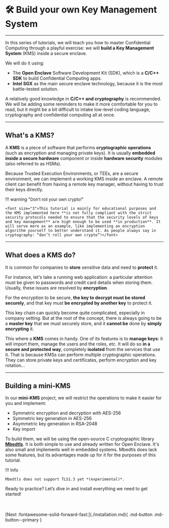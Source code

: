 # 🛠️ Build your own Key Management System
___________________________________________________

In this series of tutorials, we will teach you how to master Confidential Computing through a playful exercise: we will **build a Key Management System** (KMS) inside a secure enclave. 

We will do it using:

- The **Open Enclave** Software Development Kit (SDK), which is a **C/C++ SDK** to build Confidential Computing apps. 
- **Intel SGX** as the main secure enclave technology, because it is the most battle-tested solution.

A relatively good knowledge in **C/C++ and cryptography** is recommended. We will be adding some reminders to make it more comfortable for you to read, but it might be a bit difficult to intake low-level coding language, cryptography and confidential computing all at once. 

______________________

## What's a KMS?

A **KMS** is a piece of software that performs **cryptographic operations** (such as encryption and managing private keys). It is usually **embedded inside a secure hardware** component or inside **hardware security** modules (also referred to as HSMs). 

Because Trusted Execution Environments, or TEEs, are a secure environment, we can implement a working KMS inside an enclave. A remote client can benefit from having a remote key manager, without having to trust their keys directly.

!!! warning "<font size="2">Don’t roll your own crypto!</font>"

	<font size="3">This tutorial is mainly for educational purposes and the KMS implemented here **is not fully compliant with the strict security protocols needed to ensure that the security levels of keys and key management** are high enough to be used **in production**. It will serve more as an example, like implementing an encryption algorithm yourself to better understand it. As people always say in cryptography: “don’t roll your own crypto”!</font>


______________________

## What does a KMS do? 

It is common for companies to **store** sensitive data and need to **protect** it. 

For instance, let's take a running web application: a particular attention must be given to passwords and credit card details when storing them. Usually, these issues are resolved by **encryption**. 

For the encryption to be secure, **the key to decrypt must be stored securely**, and that key must **be encrypted by another key** to protect it. 

This key chain can quickly become quite complicated, especially in company setting. But at the root of the concept, there is always going to be a **master key** that we must securely store, and it **cannot be** done by **simply encrypting** it.

This where a **KMS** comes in handy. One of its features is to **manage keys**: it will import them, manage the users and the roles, etc. It will do so **in a secure and protected way**, completely **isolated** from the services that use it. That is because KMSs can perform multiple cryptographic operations. They can store private keys and certificates, perform encryption and key rotation... 

______________________________________

## Building a mini-KMS

In our **mini-KMS** project, we will restrict the operations to make it easier for you and implement:

- Symmetric encryption and decryption with AES-256
- Symmetric key generation in AES-256
- Asymmetric key generation in RSA-2048
- Key import

To build them, we will be using the open-source C cryptographic library [**Mbedtls**](https://github.com/Mbed-TLS/mbedtls). It is both simple to use and already written for Open Enclave. It's also small and implements well in embedded systems. Mbedtls does lack some features, but its advantages made up for it for the purposes of this tutorial.

!!! Info

	Mbedtls does not support TLS1.3 yet *(experimental)*.


Ready to practice? Let’s dive in and install everything we need to get started!

<br />
<br />
[Next :fontawesome-solid-forward-fast:](./installation.md){ .md-button .md-button--primary }